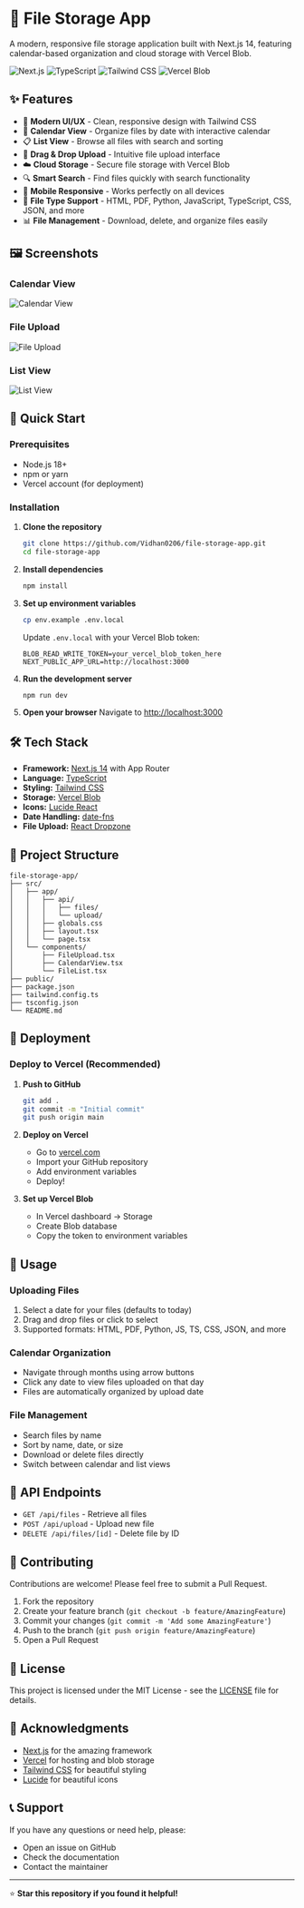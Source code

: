 # 📁 File Storage App

A modern, responsive file storage application built with Next.js 14, featuring calendar-based organization and cloud storage with Vercel Blob.

![Next.js](https://img.shields.io/badge/Next.js-14-black?style=for-the-badge&logo=next.js)
![TypeScript](https://img.shields.io/badge/TypeScript-5-blue?style=for-the-badge&logo=typescript)
![Tailwind CSS](https://img.shields.io/badge/Tailwind_CSS-3-38B2AC?style=for-the-badge&logo=tailwind-css)
![Vercel Blob](https://img.shields.io/badge/Vercel_Blob-Cloud_Storage-000000?style=for-the-badge&logo=vercel)

## ✨ Features

- 🚀 **Modern UI/UX** - Clean, responsive design with Tailwind CSS
- 📅 **Calendar View** - Organize files by date with interactive calendar
- 📋 **List View** - Browse all files with search and sorting
- 📁 **Drag & Drop Upload** - Intuitive file upload interface
- ☁️ **Cloud Storage** - Secure file storage with Vercel Blob
- 🔍 **Smart Search** - Find files quickly with search functionality
- 📱 **Mobile Responsive** - Works perfectly on all devices
- 🎯 **File Type Support** - HTML, PDF, Python, JavaScript, TypeScript, CSS, JSON, and more
- 📊 **File Management** - Download, delete, and organize files easily

## 🖼️ Screenshots

### Calendar View
![Calendar View](https://via.placeholder.com/800x400/4F46E5/FFFFFF?text=Calendar+View)

### File Upload
![File Upload](https://via.placeholder.com/800x400/10B981/FFFFFF?text=File+Upload+Interface)

### List View
![List View](https://via.placeholder.com/800x400/F59E0B/FFFFFF?text=File+List+View)

## 🚀 Quick Start

### Prerequisites
- Node.js 18+ 
- npm or yarn
- Vercel account (for deployment)

### Installation

1. **Clone the repository**
   ```bash
   git clone https://github.com/Vidhan0206/file-storage-app.git
   cd file-storage-app
   ```

2. **Install dependencies**
   ```bash
   npm install
   ```

3. **Set up environment variables**
   ```bash
   cp env.example .env.local
   ```
   
   Update `.env.local` with your Vercel Blob token:
   ```env
   BLOB_READ_WRITE_TOKEN=your_vercel_blob_token_here
   NEXT_PUBLIC_APP_URL=http://localhost:3000
   ```

4. **Run the development server**
   ```bash
   npm run dev
   ```

5. **Open your browser**
   Navigate to [http://localhost:3000](http://localhost:3000)

## 🛠️ Tech Stack

- **Framework:** [Next.js 14](https://nextjs.org/) with App Router
- **Language:** [TypeScript](https://www.typescriptlang.org/)
- **Styling:** [Tailwind CSS](https://tailwindcss.com/)
- **Storage:** [Vercel Blob](https://vercel.com/storage/blob)
- **Icons:** [Lucide React](https://lucide.dev/)
- **Date Handling:** [date-fns](https://date-fns.org/)
- **File Upload:** [React Dropzone](https://react-dropzone.js.org/)

## 📁 Project Structure

```
file-storage-app/
├── src/
│   ├── app/
│   │   ├── api/
│   │   │   ├── files/
│   │   │   └── upload/
│   │   ├── globals.css
│   │   ├── layout.tsx
│   │   └── page.tsx
│   └── components/
│       ├── FileUpload.tsx
│       ├── CalendarView.tsx
│       └── FileList.tsx
├── public/
├── package.json
├── tailwind.config.ts
├── tsconfig.json
└── README.md
```

## 🚀 Deployment

### Deploy to Vercel (Recommended)

1. **Push to GitHub**
   ```bash
   git add .
   git commit -m "Initial commit"
   git push origin main
   ```

2. **Deploy on Vercel**
   - Go to [vercel.com](https://vercel.com)
   - Import your GitHub repository
   - Add environment variables
   - Deploy!

3. **Set up Vercel Blob**
   - In Vercel dashboard → Storage
   - Create Blob database
   - Copy the token to environment variables

## 📖 Usage

### Uploading Files
1. Select a date for your files (defaults to today)
2. Drag and drop files or click to select
3. Supported formats: HTML, PDF, Python, JS, TS, CSS, JSON, and more

### Calendar Organization
- Navigate through months using arrow buttons
- Click any date to view files uploaded on that day
- Files are automatically organized by upload date

### File Management
- Search files by name
- Sort by name, date, or size
- Download or delete files directly
- Switch between calendar and list views

## 🔧 API Endpoints

- `GET /api/files` - Retrieve all files
- `POST /api/upload` - Upload new file
- `DELETE /api/files/[id]` - Delete file by ID

## 🤝 Contributing

Contributions are welcome! Please feel free to submit a Pull Request.

1. Fork the repository
2. Create your feature branch (`git checkout -b feature/AmazingFeature`)
3. Commit your changes (`git commit -m 'Add some AmazingFeature'`)
4. Push to the branch (`git push origin feature/AmazingFeature`)
5. Open a Pull Request

## 📝 License

This project is licensed under the MIT License - see the [LICENSE](LICENSE) file for details.

## 🙏 Acknowledgments

- [Next.js](https://nextjs.org/) for the amazing framework
- [Vercel](https://vercel.com/) for hosting and blob storage
- [Tailwind CSS](https://tailwindcss.com/) for beautiful styling
- [Lucide](https://lucide.dev/) for beautiful icons

## 📞 Support

If you have any questions or need help, please:
- Open an issue on GitHub
- Check the documentation
- Contact the maintainer

---

⭐ **Star this repository if you found it helpful!**